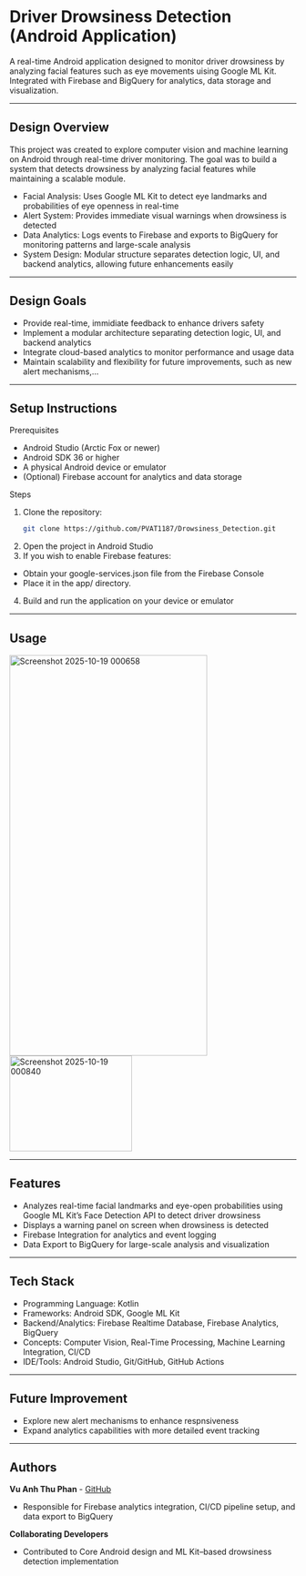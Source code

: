 # Driver Drowsiness Detection (Android Application)

A real-time Android application designed to monitor driver drowsiness by analyzing facial features such as eye movements uising Google ML Kit. Integrated with Firebase and BigQuery for analytics, data storage and visualization.

---

## Design Overview
This project was created to explore computer vision and machine learning on Android through real-time driver monitoring. The goal was to build a system that detects drowsiness by analyzing facial features while maintaining a scalable module.
   - Facial Analysis: Uses Google ML Kit to detect eye landmarks and probabilities of eye openness in real-time
   - Alert System: Provides immediate visual warnings when drowsiness is detected
   - Data Analytics: Logs events to Firebase and exports to BigQuery for monitoring patterns and large-scale analysis
   - System Design: Modular structure separates detection logic, UI, and backend analytics, allowing future enhancements         easily

---

## Design Goals
- Provide real-time, immidiate feedback to enhance drivers safety
- Implement a modular architecture separating detection logic, UI, and backend analytics
- Integrate cloud-based analytics to monitor performance and usage data
- Maintain scalability and flexibility for future improvements, such as new alert mechanisms,...

---

## Setup Instructions
Prerequisites
- Android Studio (Arctic Fox or newer)
- Android SDK 36 or higher
- A physical Android device or emulator
- (Optional) Firebase account for analytics and data storage

Steps
1. Clone the repository:
   ```bash
   git clone https://github.com/PVAT1187/Drowsiness_Detection.git
2. Open the project in Android Studio
3. If you wish to enable Firebase features:
- Obtain your google-services.json file from the Firebase Console
- Place it in the app/ directory.
4. Build and run the application on your device or emulator

---

## Usage
<img width="347" height="704" alt="Screenshot 2025-10-19 000658" src="https://github.com/user-attachments/assets/d842d404-9cb5-4a50-95e5-8728f3ac91d4" />
<img width="215" height="168" alt="Screenshot 2025-10-19 000840" src="https://github.com/user-attachments/assets/8cdb512a-8b50-463c-8dc8-54d588625266" />

---

## Features
- Analyzes real-time facial landmarks and eye-open probabilities using Google ML Kit’s Face Detection API to detect driver drowsiness
- Displays a warning panel on screen when drowsiness is detected
- Firebase Integration for analytics and event logging
- Data Export to BigQuery for large-scale analysis and visualization

---

## Tech Stack
- Programming Language: Kotlin
- Frameworks: Android SDK, Google ML Kit
- Backend/Analytics: Firebase Realtime Database, Firebase Analytics, BigQuery
- Concepts: Computer Vision, Real-Time Processing, Machine Learning Integration, CI/CD
- IDE/Tools: Android Studio, Git/GitHub, GitHub Actions

---

## Future Improvement
- Explore new alert mechanisms to enhance respnsiveness
- Expand analytics capabilities with more detailed event tracking

---

## Authors
**Vu Anh Thu Phan** - [GitHub](https://github.com/PVAT1187)
- Responsible for Firebase analytics integration, CI/CD pipeline setup, and data export to BigQuery 

**Collaborating Developers**  
- Contributed to Core Android design and ML Kit–based drowsiness detection implementation



